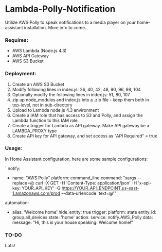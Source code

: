 # Lambda-Polly-Notification
Utilize AWS Polly to speak notifications to a media player on your home-assistant installation. More info to come.

### Requires:
* AWS Lambda (Node.js 4.3)
* AWS API Gateway
* AWS S3 Bucket

### Deployment:
1. Create an AWS S3 Bucket
2. Modify following lines in index.js: 26, 40, 42, 48, 90, 96, 98, 104
3. Optionally modify the following lines in index.js: 51, 80, 107
4. zip up node_modules and index.js into a .zip file - keep them both in top-level, not in sub-directory
5. Upload to Lambda node.js 4.3 environment
6. Create a IAM role that has access to S3 and Polly, and assign the Lambda function to this IAM role
7. Create a trigger for Lambda as API gateway. Make API gateway be a LAMBDA_PROXY type
8. Create API key for API gateway, and set access as "API Required" = true

### Usage:
In Home Assistant configuration, here are some sample configurations:

`
notify:
- name: "AWS Polly"
  platform: command_line
  command: "xargs --replace=@ curl -X GET -H 'Content-Type: application/json' -H 'x-api-key: YOUR_API_KEY' -G https://YOUR_API_ENDPOINT.us-east-1.amazonaws.com/prod --data-urlencode 'text=@'"

automation:
- alias: 'Welcome home'
  hide_entity: true
  trigger:
    platform: state
    entity_id: group.all_devices
    state: 'home'
  action:
    service: notify.AWS_Polly
      data:
        message: "Hi, this is your house speaking. Welcome home!"
`
### TO-DO
Lots!
